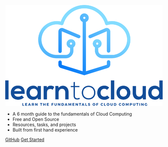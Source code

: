 <!-- _coverpage.md -->

![logo](img/surface1.svg)


- A 6 month guide to the fundamentals of Cloud Computing
- Free and Open Source
- Resources, tasks, and projects
- Built from first hand experience

[GitHub](https://github.com/learntocloud/learn-to-cloud/)
[Get Started](#intro)